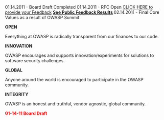 01.14.2011 - Board Draft Completed
01.14.2011 - RFC Open [CLICK HERE to provide your
Feedback](https://spreadsheets.google.com/a/owasp.org/viewform?formkey=dE41eXViaEh4Sjh2eFpsdEkwam9MU1E6MQ)
<b>[See Public Feedback
Results](https://spreadsheets.google.com/ccc?key=0AhtB029bdcxGdE41eXViaEh4Sjh2eFpsdEkwam9MU1E&hl=en)
</b>
02.14.2011 - Final Core Values as a result of OWASP Summit

**OPEN**

Everything at OWASP is radically transparent from our finances to our
code.

**INNOVATION**

OWASP encourages and supports innovation/experiments for solutions to
software security challenges.

**GLOBAL**

Anyone around the world is encouraged to participate in the OWASP
community.

**INTEGRITY**

OWASP is an honest and truthful, vendor agnostic, global community.

**<span style="color:red;">01-14-11 Board Draft</span>**